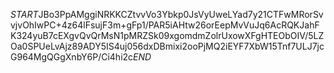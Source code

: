 $START$JBo3PpAMggiNRKKCZtvvVo3Ybkp0JsVyUweLYad7y21CTFwMRorSvvjvOhIwPC+4z64lFsujF3m+gFp1/PAR5iAHtw26orEepMvVuJq6AcRQKJahFK324yuB7cEXgvQvQrMsN1pMRZSk09xgomdmZolrUxowXFgHTEObOIV/5LZOa0SPUeLvAjz89ADY5IS4uj056dxDBmixi2ooPjMQ2iEYF7XbW15Tnf7ULJ7jcG964MgQGgXnbY6P/Ci4hi2c$END$